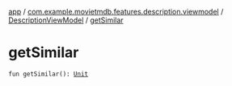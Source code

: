 [app](../../index.md) / [com.example.movietmdb.features.description.viewmodel](../index.md) / [DescriptionViewModel](index.md) / [getSimilar](./get-similar.md)

# getSimilar

`fun getSimilar(): `[`Unit`](https://kotlinlang.org/api/latest/jvm/stdlib/kotlin/-unit/index.html)